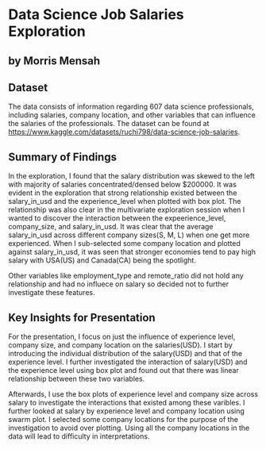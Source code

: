 # Data Science Job Salaries Exploration
## by Morris Mensah


## Dataset

The data consists of information regarding 607 data science professionals, including salaries, company location, and other variables that can influence the salaries of the professionals. The dataset can be found at https://www.kaggle.com/datasets/ruchi798/data-science-job-salaries.


## Summary of Findings

In the exploration, I found that the salary distribution was skewed to the left with majority of salaries concentrated/densed below $200000. It was evident in the exploration that strong relationship existed between the salary_in_usd and the experience_level when plotted with box plot. The relationship was also clear in the multivariate exploration session when I wanted to discover the interaction between the expeerience_level, company_size, and salary_in_usd. It was clear that the average salary_in_usd across different company sizes(S, M, L) when one get more experienced. 
When I sub-selected some company location and plotted against salary_in_usd, it was seen that stronger economies tend to pay high salary with USA(US) and Canada(CA) being the spotlight.

Other variables like employment_type and remote_ratio did not hold any relationship and had no influece on salary so decided not to further investigate these features.



## Key Insights for Presentation

For the presentation, I focus on just the influence of experience level, company size, and company location on the salaries(USD). I start by introducing the individual distribution of the salary(USD) and that of the experience level. I further investigated the interaction of salary(USD) and the experience level using box plot and found out that there was linear relationship between these two variables.

Afterwards, I use the box plots of experience level and company size across salary to investigate the interactions that existed among these varibles. I further looked at salary by experience level and company location using swarm plot. I selected some company locations for the purpose of the investigation to avoid over plotting. Using all the company locations in the data will lead to difficulty in interpretations.